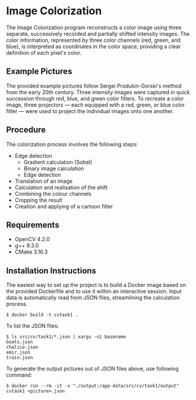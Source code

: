 # Image Colorization

The Image Colorization program reconstructs a color image using three separate, successively recorded and partially shifted intensity images. The color information, represented by three color channels (red, green, and blue), is interpreted as coordinates in the color space, providing a clear definition of each pixel's color.

## Example Pictures
The provided example pictures follow Sergei Produkin-Gorski's method from the early 20th century. Three intensity images were captured in quick succession through red, blue, and green color filters. To recreate a color image, three projectors — each equipped with a red, green, or blue color filter — were used to project the individual images onto one another.

## Procedure
The colorization process involves the following steps:
* Edge detection 
    * Gradient calculation (Sobel)
    * Binary image calculation
    * Edge detection
* Translation of an image
* Calculation and realisation of the shift
* Combining the colour channels
* Cropping the result
* Creation and applying of a cartoon filter

## Requirements
* OpenCV 4.2.0
* g++ 9.3.0
* CMake 3.16.3

## Installation Instructions
The easiest way to set up the project is to build a Docker image based on the provided Dockerfile and to use it within an interactive session. Input data is automatically read from JSON files, streamlining the calculation process.

```shell
$ docker build -t cvtask1 .
```

To list the JSON files:
```shell
$ ls src/cv/task1/*.json | xargs -n1 basename
boats.json
chalice.json
emir.json
train.json
```

To generate the output pictures out of JSON files above, use following command:

```Shell
$ docker run --rm -it -v "./output:/app-data/src/cv/task1/output" cvtask1 <picture>.json
```
